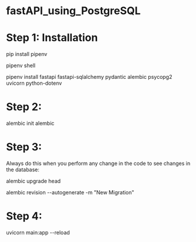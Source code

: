 # fastAPI_using_PostgreSQL

# Step 1: Installation
pip install pipenv

pipenv shell

pipenv install fastapi fastapi-sqlalchemy pydantic alembic psycopg2 uvicorn python-dotenv


# Step 2:
alembic init alembic

# Step 3: 
Always do this when you perform any change in the code to see changes in the database:

alembic upgrade head

alembic revision --autogenerate -m "New Migration"

# Step 4:
uvicorn main:app --reload
